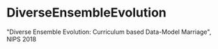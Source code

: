 # DiverseEnsembleEvolution
"Diverse Ensemble Evolution: Curriculum based Data-Model Marriage", NIPS 2018
